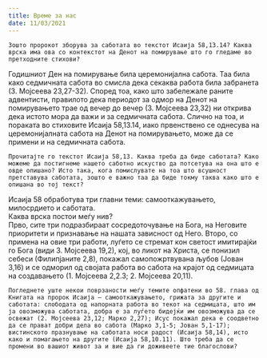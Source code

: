 ```yaml
---
title: Време за нас 
date: 11/03/2021
---
```


`Зошто пророкот зборува за саботата во текстот Исаија 58,13.14? Каква врска има ова со контекстот на Денот на помирување што го гледаме во претходните стихови?`

Годишниот Ден на помирување била церемонијална сабота. Таа била како седмичната сабота во смисла дека секаква работа била забранета (3. Мојсеева 23,27-32). Според тоа, како што забележале раните адвентисти, правилото дека периодот за одмор на Денот на помирувањето трае од вечер до вечер (3. Мојсеева 23,32) ни открива дека истото мора да важи и за седмичната сабота. Слично на тоа, и пораката во стиховите Исаија 58,13.14, иако првенствено се однесува на церемонијалната сабота на Денот на помирувањето, може да се примени и на седмичната сабота.

`Прочитајте го текстот Исаија 58,13. Каква треба да биде саботата? Како можеме да постигнеме нашето саботно искуство да потсетува на она што е овде опишано? Исто така, кога помислувате на тоа што всушност претставува саботата, зошто е важно таа да биде токму таква како што е опишана во тој текст?`

Исаија 58 обработува три главни теми: самооткажувањето, милосрдието и саботата.
<br>
Каква врска постои меѓу нив?
<br>
Прво, сите три подразбираат сосредоточување на Бога, на Неговите приоритети и признавање на нашата зависност од Него. Второ, со примена на овие три работи, луѓето се стремат кон светост имитирајќи го Бога (види 3. Мојсеева 19,2), кој, во ликот на Христа, се понизил себеси (Филипјаните 2,8), покажал самопожртвувана љубов (Јован 3,16) и се одморил од својата работа во сабота на крајот од седмицата на создавањето (1. Мојсеева 2,2.3; 2. Мојсеева 20,11).

`Погледнете уште некои поврзаности меѓу темите опфатени во 58. глава од Книгата на пророк Исаија – самооткажувањето, грижата за другите и саботата: слободата од напорната работа во текот на седмицата, што им ја овозможува саботата, добра е за луѓето бидејќи им овозможува да се освежат (2. Мојсеева 23,12; Марко 2,27); Исус покажал дека е соодветно да се прават добри дела во сабота (Марко 3,1-5; Јован 5,1-17); вистинското празнување на саботата носи радост (Исаија 58,14), исто како и помагањетo на другите (Исаија 58,10.11). Што треба да се промени во вашиот живот за и вие да ги доживеете тие благослови?`